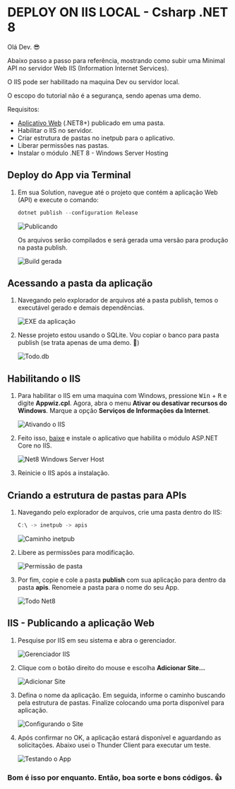 # DEPLOY ON IIS LOCAL - Csharp .NET 8

Olá Dev. 😎

Abaixo passo a passo para referência, mostrando como subir uma Minimal API no servidor Web IIS (Information Internet Services).

O IIS pode ser habilitado na maquina Dev ou servidor local.

O escopo do tutorial não é a segurança, sendo apenas uma demo.

Requisitos:

- [Aplicativo Web][TodoNet8v2] (.NET8+) publicado em uma pasta.
- Habilitar o IIS no servidor.
- Criar estrutura de pastas no inetpub para o aplicativo.
- Liberar permissões nas pastas.
- Instalar o módulo .NET 8 - Windows Server Hosting

## Deploy do App via Terminal

1. Em sua Solution, navegue até o projeto que contém a aplicação Web (API) e execute o comando:

   ```csharp
   dotnet publish --configuration Release
   ```

   ![Publicando][Publicando]

   Os arquivos serão compilados e será gerada uma versão para produção na pasta publish.

   ![Build gerada][BuildGerada]

## Acessando a pasta da aplicação

1. Navegando pelo explorador de arquivos até a pasta publish, temos o executável gerado e demais dependências.

   ![EXE da aplicação][EXEapp]

1. Nesse projeto estou usando o SQLite. Vou copiar o banco para pasta publish (se trata apenas de uma demo. 🙂)

   ![Todo.db][TodoDb]

## Habilitando o IIS

1. Para habilitar o IIS em uma maquina com Windows, pressione <kbd>Win</kbd> + <kbd>R</kbd> e digite **Appwiz.cpl**.
   Agora, abra o menu **Ativar ou desativar recursos do Windows**. Marque a opção **Serviços de Informações da Internet**.

   ![Ativando o IIS][AtivandoIIS]

1. Feito isso, [baixe][WindowsServerHostingDownload] e instale o aplicativo que habilita o módulo ASP.NET Core no IIS.

   ![Net8 Windows Server Host][NetCoreHostBundle]

1. Reinicie o IIS após a instalação.

## Criando a estrutura de pastas para APIs

1. Navegando pelo explorador de arquivos, crie uma pasta dentro do IIS:

   ```csharp
   C:\ -> inetpub -> apis
   ```

   ![Caminho inetpub][CaminhoInetpub]

1. Libere as permissões para modificação.

   ![Permissão de pasta][PastaPermissao]

1. Por fim, copie e cole a pasta **publish** com sua aplicação para dentro da pasta **apis**. Renomeie a pasta para o nome do seu App.

   ![Todo Net8][TodoNet8]

## IIS - Publicando a aplicação Web

1. Pesquise por IIS em seu sistema e abra o gerenciador.

   ![Gerenciador IIS][GerenciadorIIS]

1. Clique com o botão direito do mouse e escolha **Adicionar Site...**

   ![Adicionar Site][AdicionarSite]

1. Defina o nome da aplicação. Em seguida, informe o caminho buscando pela estrutura de pastas. Finalize colocando uma porta disponível para aplicação.

   ![Configurando o Site][ConfigurandoSite]

1. Após confirmar no OK, a aplicação estará disponível e aguardando as solicitações. Abaixo usei o Thunder Client para executar um teste.

   ![Testando o App][TestandoApp]

### Bom é isso por enquanto. Então, boa sorte e bons códigos. 👍

[TodoNet8v2]: https://github.com/thiagokj/TodoNet8v2
[Publicando]: Docs/01.png
[BuildGerada]: Docs/02.png
[EXEApp]: Docs/03.png
[TodoDb]: Docs/04.png
[AtivandoIIS]: Docs/05.png
[NetCoreHostBundle]: Docs/06.png
[CaminhoInetpub]: Docs/07.png
[PastaPermissao]: Docs/08.png
[TodoNet8]: Docs/09.png
[GerenciadorIIS]: Docs/10.png
[AdicionarSite]: Docs/11.png
[ConfigurandoSite]: Docs/12.png
[TestandoApp]: Docs/13.png
[WindowsServerHostingDownload]: https://dotnet.microsoft.com/en-us/download/dotnet/thank-you/runtime-aspnetcore-8.0.0-windows-hosting-bundle-installer
